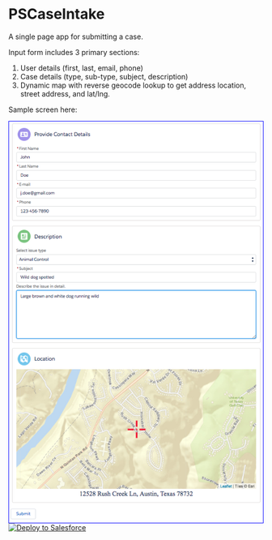 # PSCaseIntake

A single page app for submitting a case. 

Input form includes 3 primary sections:
  1. User details (first, last, email, phone)
  2. Case details (type, sub-type, subject, description)
  3. Dynamic map with reverse geocode lookup to get address location, street address, and lat/lng.
  
Sample screen here:

<div style="border: 1px solid blue;">
<img src="PSCaseIntake.png"></img>
</div>

<a href="https://githubsfdeploy.herokuapp.com">
  <img alt="Deploy to Salesforce"
       src="https://raw.githubusercontent.com/afawcett/githubsfdeploy/master/deploy.png">
</a>
